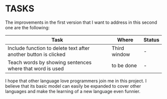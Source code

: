# TASKS

The improvements in the first version that I want to address in this second one are the following:

Task | Where | Status
------------ | ------------- | -------------
Include function to delete text after another button is clicked | Third window | -
Teach words by showing sentences where that word is used | to be done | -



I hope that other language love programmers join me in this project. I believe that its basic model can easily be expanded to cover other languages and make the learning of a new language even funnier.
